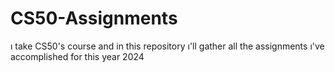 # CS50-Assignments
ı take CS50's course and in this repository ı'll gather all the assignments ı've accomplished for this year 2024
